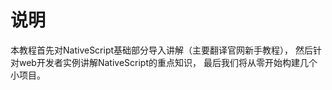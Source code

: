 # 说明


本教程首先对NativeScript基础部分导入讲解（主要翻译官网新手教程），
然后针对web开发者实例讲解NativeScript的重点知识，
最后我们将从零开始构建几个小项目。


